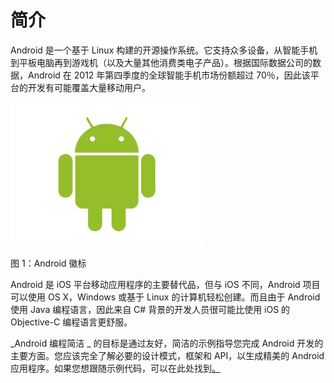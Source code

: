 # 简介

Android 是一个基于 Linux 构建的开源操作系统。它支持众多设备，从智能手机到平板电脑再到游戏机（以及大量其他消费类电子产品）。根据国际数据公司的数据，Android 在 2012 年第四季度的全球智能手机市场份额超过 70％，因此该平台的开发有可能覆盖大量移动用户。

![](img/image001.jpg)

图 1：Android 徽标

Android 是 iOS 平台移动应用程序的主要替代品，但与 iOS 不同，Android 项目可以使用 OS X，Windows 或基于 Linux 的计算机轻松创建。而且由于 Android 使用 Java 编程语言，因此来自 C# 背景的开发人员很可能比使用 iOS 的 Objective-C 编程语言更舒服。

_Android 编程简洁 _ 的目标是通过友好，简洁的示例指导您完成 Android 开发的主要方面。您应该完全了解必要的设计模式，框架和 API，以生成精美的 Android 应用程序。如果您想跟随示例代码，可以在此处找到[。](https://bitbucket.org/syncfusiontech/android-programming-succinctly)